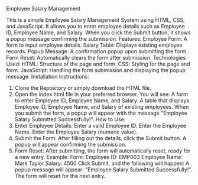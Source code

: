 Employee Salary Management

This is a simple Employee Salary Management System using HTML, CSS, and JavaScript. It allows you to enter employee details such as Employee ID, Employee Name, and Salary. When you click the Submit button, it shows a popup message confirming the submission.
Features:
Employee Form: A form to input employee details.
Salary Table: Displays existing employee records.
Popup Message: A confirmation popup upon submitting the form.
Form Reset: Automatically clears the form after submission.
Technologies Used:
HTML: Structure of the page and form.
CSS: Styling for the page and form.
JavaScript: Handling the form submission and displaying the popup message.
Installation Instructions:
1. Clone the Repository or simply download the HTML file.
2. Open the index.html file in your preferred browser.
You will see:
A form to enter Employee ID, Employee Name, and Salary.
A table that displays Employee ID, Employee Name, and Salary of existing employees.
When you submit the form, a popup will appear with the message "Employee Salary Submitted Successfully!".
How to Use:
1. Enter Employee Details:
Enter a valid Employee ID.
Enter the Employee Name.
Enter the Employee Salary (numeric value).
2. Submit the Form:
After filling out the details, click the Submit button.
A popup will appear confirming the submission.
3. Form Reset:
After submitting, the form will automatically reset, ready for a new entry.
Example:
Form:
Employee ID: EMP003
Employee Name: Mark Taylor
Salary: 4500
Click Submit, and the following will happen:
A popup message will appear: "Employee Salary Submitted Successfully!".
The form will reset for the next entry.
